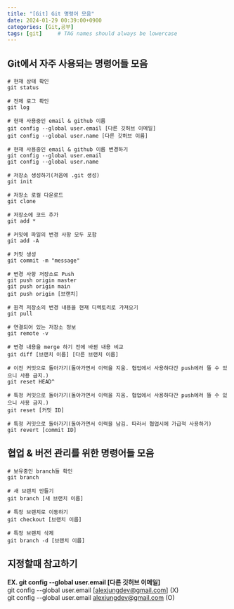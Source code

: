 ```yaml
---
title: "[Git] Git 명령어 모음"
date: 2024-01-29 00:39:00+0900
categories: [Git,공부]
tags: [git]     # TAG names should always be lowercase
---
```

## Git에서 자주 사용되는 명령어들 모음
```
# 현재 상태 확인
git status 

# 전체 로그 확인
git log

# 현재 사용중인 email & github 이름
git config --global user.email [다른 깃허브 이메일]
git config --global user.name [다른 깃허브 이름]

# 현재 사용중인 email & github 이름 변경하기
git config --global user.email
git config --global user.name

# 저장소 생성하기(처음에 .git 생성)
git init

# 저장소 로컬 다운로드
git clone

# 저장소에 코드 추가
git add * 

# 커밋에 파일의 변경 사항 모두 포함
git add -A 

# 커밋 생성
git commit -m "message" 

# 변경 사항 저장소로 Push
git push origin master
git push origin main
git push origin [브랜치]

# 원격 저장소의 변경 내용을 현재 디렉토리로 가져오기 
git pull 

# 연결되어 있는 저장소 정보
git remote -v

# 변경 내용을 merge 하기 전에 바뀐 내용 비교
git diff [브랜치 이름] [다른 브랜치 이름]

# 이전 커밋으로 돌아가기(돌아가면서 이력을 지움. 협업에서 사용하다간 push에러 뜰 수 있으니 사용 금지.)
git reset HEAD^

# 특정 커밋으로 돌아가기(돌아가면서 이력을 지움. 협업에서 사용하다간 push에러 뜰 수 있으니 사용 금지.)
git reset [커밋 ID]

# 특정 커밋으로 돌아가기(돌아가면서 이력을 남김. 따라서 협업시에 가급적 사용하기)
git revert [commit ID]

```

## 협업 & 버전 관리를 위한 명령어들 모음

```
# 보유중인 branch들 확인
git branch

# 새 브랜치 만들기
git branch [새 브랜치 이름]

# 특정 브랜치로 이동하기
git checkout [브랜치 이름]

# 특정 브랜치 삭제
git branch -d [브랜치 이름]
```

## 지정할때 참고하기
**EX. git config --global user.email [다른 깃허브 이메일]**
<br/>git config --global user.email [alexjungdev@gmail.com] (X)
<br/>git config --global user.email alexjungdev@gmail.com (O)
